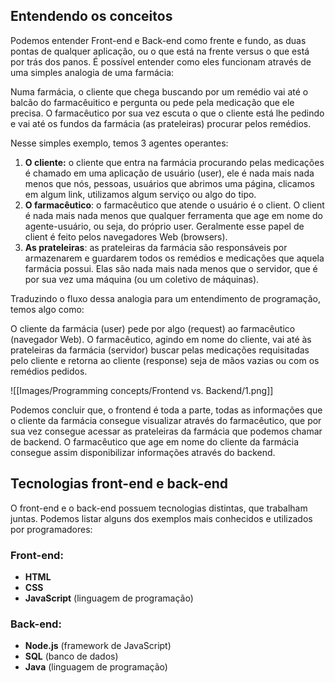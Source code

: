## Entendendo os conceitos

Podemos entender Front-end e Back-end como frente e fundo, as duas pontas de qualquer aplicação, ou o que está na frente versus o que está por trás dos panos. É possível entender como eles funcionam através de uma simples analogia de uma farmácia:

Numa farmácia, o cliente que chega buscando por um remédio vai até o balcão do farmacêuitico e pergunta ou pede pela medicação que ele precisa. O farmacêutico por sua vez escuta o que o cliente está lhe pedindo e vai até os fundos da farmácia (as prateleiras) procurar pelos remédios.

Nesse simples exemplo, temos 3 agentes operantes:

1.  **O cliente:** o cliente que entra na farmácia procurando pelas medicações é chamado em uma aplicação de usuário (user), ele é nada mais nada menos que nós, pessoas, usuários que abrimos uma página, clicamos em algum link, utilizamos algum serviço ou algo do tipo.
2.  **O farmacêutico**: o farmacêutico que atende o usuário é o client. O client é nada mais nada menos que qualquer ferramenta que age em nome do agente-usuário, ou seja, do próprio user. Geralmente esse papel de client é feito pelos navegadores Web (browsers).
3.  **As prateleiras**: as prateleiras da farmácia são responsáveis por armazenarem e guardarem todos os remédios e medicações que aquela farmácia possui. Elas são nada mais nada menos que o servidor, que é por sua vez uma máquina (ou um coletivo de máquinas).

Traduzindo o fluxo dessa analogia para um entendimento de programação, temos algo como:

O cliente da farmácia (user) pede por algo (request) ao farmacêutico (navegador Web). O farmacêutico, agindo em nome do cliente, vai até às prateleiras da farmácia (servidor) buscar pelas medicações requisitadas pelo cliente e retorna ao cliente (response) seja de mãos vazias ou com os remédios pedidos.

![[Images/Programming concepts/Frontend vs. Backend/1.png]]

Podemos concluir que, o frontend é toda a parte, todas as informações que o cliente da farmácia consegue visualizar através do farmacêutico, que por sua vez consegue acessar as prateleiras da farmácia que podemos chamar de backend. O farmacêutico que age em nome do cliente da farmácia consegue assim disponibilizar informações através do backend.

## Tecnologias front-end e back-end

O front-end e o back-end possuem tecnologias distintas, que trabalham juntas. Podemos listar alguns dos exemplos mais conhecidos e utilizados por programadores:

### Front-end:
-   **HTML**
-   **CSS**
-   **JavaScript** (linguagem de programação)

### Back-end:
-   **Node.js** (framework de JavaScript)
-   **SQL**  (banco de dados)
-   **Java** (linguagem de programação)
